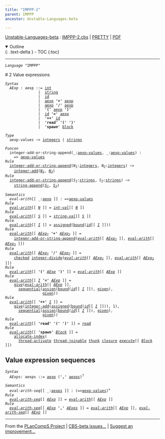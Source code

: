 ```yaml
---
title: "IMPPP-2"
parent: IMPPP
ancestor: Unstable-Languages-beta

---
```


[Unstable-Languages-beta] : [IMPPP-2.cbs] \| [PRETTY] \| [PDF]

<details open markdown="block">
  <summary>
    Outline
  </summary>
  {: .text-delta }
- TOC
{:toc}
</details>

----
<div class="highlighter-rouge"><pre class="highlight"><code><i class="keyword">Language</i> <span id="Language_IMPPP">"IMPPP"</span></code></pre></div>
# <span id="SectionNumber_2">2</span> Value expressions

<div class="highlighter-rouge"><pre class="highlight"><code><i class="keyword">Syntax</i> 
  <i class="keyword"></i><i class="var"><i class="var"><span id="VariableStem_AExp">AExp</span></i> :</i> <span class="syn-name"><span id="SyntaxName_aexp">aexp</span></span> ::= <span class="syn-name"><a href="../IMPPP-1/index.html#SyntaxName_int">int</a></span>
               |  <span class="syn-name"><a href="../IMPPP-1/index.html#SyntaxName_string">string</a></span>
               |  <span class="syn-name"><a href="../IMPPP-1/index.html#SyntaxName_id">id</a></span> 
               |  <span class="syn-name"><a href="#SyntaxName_aexp">aexp</a></span> <b class="atom">'+'</b> <span class="syn-name"><a href="#SyntaxName_aexp">aexp</a></span> 
               |  <span class="syn-name"><a href="#SyntaxName_aexp">aexp</a></span> <b class="atom">'/'</b> <span class="syn-name"><a href="#SyntaxName_aexp">aexp</a></span>
               |  <b class="atom">'('</b> <span class="syn-name"><a href="#SyntaxName_aexp">aexp</a></span> <b class="atom">')'</b>
               |  <span class="syn-name"><a href="../IMPPP-1/index.html#SyntaxName_id">id</a></span> <b class="atom">'='</b> <span class="syn-name"><a href="#SyntaxName_aexp">aexp</a></span>
               |  <b class="atom">'++'</b> <span class="syn-name"><a href="../IMPPP-1/index.html#SyntaxName_id">id</a></span>
               |  <b class="atom">'read'</b> <b class="atom">'('</b> <b class="atom">')'</b>
               |  <b class="atom">'spawn'</b> <span class="syn-name"><a href="../IMPPP-4/index.html#SyntaxName_block">block</a></span></code></pre></div>


<div class="highlighter-rouge"><pre class="highlight"><code><i class="keyword">Type</i>
  <span class="name"><span id="Name_aexp-values">aexp-values</span></span> ~> <span class="name"><a href="../../../../../Funcons-beta/Values/Primitive/Integers/index.html#Name_integers">integers</a></span> | <span class="name"><a href="../../../../../Funcons-beta/Values/Composite/Strings/index.html#Name_strings">strings</a></span></code></pre></div>

<div class="highlighter-rouge"><pre class="highlight"><code><i class="keyword">Funcon</i>
  <span class="name"><span id="Name_integer-add-or-string-append">integer-add-or-string-append</span></span>(_:<span class="name"><a href="#Name_aexp-values">aexp-values</a></span>, _:<span class="name"><a href="#Name_aexp-values">aexp-values</a></span>) :
    => <span class="name"><a href="#Name_aexp-values">aexp-values</a></span>
<i class="keyword">Rule</i>
  <span class="name"><a href="#Name_integer-add-or-string-append">integer-add-or-string-append</a></span>(<span id="Variable134_N1"><i class="var">N<sub class="sub">1</sub></i></span>:<span class="name"><a href="../../../../../Funcons-beta/Values/Primitive/Integers/index.html#Name_integers">integers</a></span>, <span id="Variable143_N2"><i class="var">N<sub class="sub">2</sub></i></span>:<span class="name"><a href="../../../../../Funcons-beta/Values/Primitive/Integers/index.html#Name_integers">integers</a></span>) ~>
    <span class="name"><a href="../../../../../Funcons-beta/Values/Primitive/Integers/index.html#Name_integer-add">integer-add</a></span>(<a href="#Variable134_N1"><i class="var">N<sub class="sub">1</sub></i></a>, <a href="#Variable143_N2"><i class="var">N<sub class="sub">2</sub></i></a>)
<i class="keyword">Rule</i>
  <span class="name"><a href="#Name_integer-add-or-string-append">integer-add-or-string-append</a></span>(<span id="Variable183_S1"><i class="var">S<sub class="sub">1</sub></i></span>:<span class="name"><a href="../../../../../Funcons-beta/Values/Composite/Strings/index.html#Name_strings">strings</a></span>, <span id="Variable192_S2"><i class="var">S<sub class="sub">2</sub></i></span>:<span class="name"><a href="../../../../../Funcons-beta/Values/Composite/Strings/index.html#Name_strings">strings</a></span>) ~>
    <span class="name"><a href="../../../../../Funcons-beta/Values/Composite/Strings/index.html#Name_string-append">string-append</a></span>(<a href="#Variable183_S1"><i class="var">S<sub class="sub">1</sub></i></a>, <a href="#Variable192_S2"><i class="var">S<sub class="sub">2</sub></i></a>)</code></pre></div>

<div class="highlighter-rouge"><pre class="highlight"><code><i class="keyword">Semantics</i>       
  <i class="sem-name"><span id="SemanticsName_eval-arith">eval-arith</span></i>[[ _:<span class="syn-name"><a href="#SyntaxName_aexp">aexp</a></span> ]] : =><span class="name"><a href="#Name_aexp-values">aexp-values</a></span>
<i class="keyword">Rule</i>
  <i class="sem-name"><a href="#SemanticsName_eval-arith">eval-arith</a></i>[[ <span id="Variable244_N"><i class="var"><a href="../IMPPP-1/index.html#VariableStem_N">N</a></i></span> ]] = <i class="sem-name"><a href="../IMPPP-1/index.html#SemanticsName_int-val">int-val</a></i>[[ <a href="#Variable244_N"><i class="var">N</i></a> ]]
<i class="keyword">Rule</i>
  <i class="sem-name"><a href="#SemanticsName_eval-arith">eval-arith</a></i>[[ <span id="Variable273_S"><i class="var"><a href="../IMPPP-1/index.html#VariableStem_S">S</a></i></span> ]] = <i class="sem-name"><a href="../IMPPP-1/index.html#SemanticsName_string-val">string-val</a></i>[[ <a href="#Variable273_S"><i class="var">S</i></a> ]]
<i class="keyword">Rule</i>
  <i class="sem-name"><a href="#SemanticsName_eval-arith">eval-arith</a></i>[[ <span id="Variable302_I"><i class="var"><a href="../IMPPP-1/index.html#VariableStem_I">I</a></i></span> ]] = <span class="name"><a href="../../../../../Funcons-beta/Computations/Normal/Storing/index.html#Name_assigned">assigned</a></span>(<span class="name"><a href="../../../../../Funcons-beta/Computations/Normal/Binding/index.html#Name_bound">bound</a></span>(<i class="sem-name"><a href="../IMPPP-1/index.html#SemanticsName_id">id</a></i>[[ <a href="#Variable302_I"><i class="var">I</i></a> ]]))
<i class="keyword">Rule</i>
  <i class="sem-name"><a href="#SemanticsName_eval-arith">eval-arith</a></i>[[ <span id="Variable346_AExp1"><i class="var"><a href="#VariableStem_AExp">AExp</a><sub class="sub">1</sub></i></span> <b class="atom">'+'</b> <span id="Variable354_AExp2"><i class="var"><a href="#VariableStem_AExp">AExp</a><sub class="sub">2</sub></i></span> ]] = 
    <span class="name"><a href="#Name_integer-add-or-string-append">integer-add-or-string-append</a></span>(<i class="sem-name"><a href="#SemanticsName_eval-arith">eval-arith</a></i>[[ <a href="#Variable346_AExp1"><i class="var">AExp<sub class="sub">1</sub></i></a> ]], <i class="sem-name"><a href="#SemanticsName_eval-arith">eval-arith</a></i>[[ <a href="#Variable354_AExp2"><i class="var">AExp<sub class="sub">2</sub></i></a> ]])
<i class="keyword">Rule</i>
  <i class="sem-name"><a href="#SemanticsName_eval-arith">eval-arith</a></i>[[ <span id="Variable408_AExp1"><i class="var"><a href="#VariableStem_AExp">AExp</a><sub class="sub">1</sub></i></span> <b class="atom">'/'</b> <span id="Variable416_AExp2"><i class="var"><a href="#VariableStem_AExp">AExp</a><sub class="sub">2</sub></i></span> ]] = 
    <span class="name"><a href="../../../../../Funcons-beta/Computations/Abnormal/Failing/index.html#Name_checked">checked</a></span> <span class="name"><a href="../../../../../Funcons-beta/Values/Primitive/Integers/index.html#Name_integer-divide">integer-divide</a></span>(<i class="sem-name"><a href="#SemanticsName_eval-arith">eval-arith</a></i>[[ <a href="#Variable408_AExp1"><i class="var">AExp<sub class="sub">1</sub></i></a> ]], <i class="sem-name"><a href="#SemanticsName_eval-arith">eval-arith</a></i>[[ <a href="#Variable416_AExp2"><i class="var">AExp<sub class="sub">2</sub></i></a> ]])
<i class="keyword">Rule</i>
  <i class="sem-name"><a href="#SemanticsName_eval-arith">eval-arith</a></i>[[ <b class="atom">'('</b> <span id="Variable473_AExp"><i class="var"><a href="#VariableStem_AExp">AExp</a></i></span> <b class="atom">')'</b> ]] = <i class="sem-name"><a href="#SemanticsName_eval-arith">eval-arith</a></i>[[ <a href="#Variable473_AExp"><i class="var">AExp</i></a> ]]
<i class="keyword">Rule</i>
  <i class="sem-name"><a href="#SemanticsName_eval-arith">eval-arith</a></i>[[ <span id="Variable506_I"><i class="var"><a href="../IMPPP-1/index.html#VariableStem_I">I</a></i></span> <b class="atom">'='</b> <span id="Variable513_AExp"><i class="var"><a href="#VariableStem_AExp">AExp</a></i></span> ]] = 
    <span class="name"><a href="../../../../../Funcons-beta/Computations/Normal/Giving/index.html#Name_give">give</a></span>(<i class="sem-name"><a href="#SemanticsName_eval-arith">eval-arith</a></i>[[ <a href="#Variable513_AExp"><i class="var">AExp</i></a> ]],
      <span class="name"><a href="../../../../../Funcons-beta/Computations/Normal/Flowing/index.html#Name_sequential">sequential</a></span>(<span class="name"><a href="../../../../../Funcons-beta/Computations/Normal/Storing/index.html#Name_assign">assign</a></span>(<span class="name"><a href="../../../../../Funcons-beta/Computations/Normal/Binding/index.html#Name_bound">bound</a></span>(<i class="sem-name"><a href="../IMPPP-1/index.html#SemanticsName_id">id</a></i>[[ <a href="#Variable506_I"><i class="var">I</i></a> ]]), <span class="name"><a href="../../../../../Funcons-beta/Computations/Normal/Giving/index.html#Name_given">given</a></span>),
                 <span class="name"><a href="../../../../../Funcons-beta/Computations/Normal/Giving/index.html#Name_given">given</a></span>))
<i class="keyword">Rule</i>
  <i class="sem-name"><a href="#SemanticsName_eval-arith">eval-arith</a></i>[[ <b class="atom">'++'</b> <span id="Variable593_I"><i class="var"><a href="../IMPPP-1/index.html#VariableStem_I">I</a></i></span> ]] = 
    <span class="name"><a href="../../../../../Funcons-beta/Computations/Normal/Giving/index.html#Name_give">give</a></span>(<span class="name"><a href="../../../../../Funcons-beta/Values/Primitive/Integers/index.html#Name_integer-add">integer-add</a></span>(<span class="name"><a href="../../../../../Funcons-beta/Computations/Normal/Storing/index.html#Name_assigned">assigned</a></span>(<span class="name"><a href="../../../../../Funcons-beta/Computations/Normal/Binding/index.html#Name_bound">bound</a></span>(<i class="sem-name"><a href="../IMPPP-1/index.html#SemanticsName_id">id</a></i>[[ <a href="#Variable593_I"><i class="var">I</i></a> ]])), 1),
      <span class="name"><a href="../../../../../Funcons-beta/Computations/Normal/Flowing/index.html#Name_sequential">sequential</a></span>(<span class="name"><a href="../../../../../Funcons-beta/Computations/Normal/Storing/index.html#Name_assign">assign</a></span>(<span class="name"><a href="../../../../../Funcons-beta/Computations/Normal/Binding/index.html#Name_bound">bound</a></span>(<i class="sem-name"><a href="../IMPPP-1/index.html#SemanticsName_id">id</a></i>[[ <a href="#Variable593_I"><i class="var">I</i></a> ]]), <span class="name"><a href="../../../../../Funcons-beta/Computations/Normal/Giving/index.html#Name_given">given</a></span>),
                 <span class="name"><a href="../../../../../Funcons-beta/Computations/Normal/Giving/index.html#Name_given">given</a></span>))
<i class="keyword">Rule</i>
  <i class="sem-name"><a href="#SemanticsName_eval-arith">eval-arith</a></i>[[ <b class="atom">'read'</b> <b class="atom">'('</b> <b class="atom">')'</b> ]] = <span class="name"><a href="../../../../../Funcons-beta/Computations/Normal/Interacting/index.html#Name_read">read</a></span>
<i class="keyword">Rule</i>
  <i class="sem-name"><a href="#SemanticsName_eval-arith">eval-arith</a></i>[[ <b class="atom">'spawn'</b> <span id="Variable718_Block"><i class="var"><a href="../IMPPP-4/index.html#VariableStem_Block">Block</a></i></span> ]] =
    <span class="name"><a href="../../../../../Unstable-Funcons-beta/Computations/Normal/Indexing/index.html#Name_allocate-index">allocate-index</a></span>(
      <span class="name"><a href="../../../../../Unstable-Funcons-beta/Computations/Threads/Multithreading/index.html#Name_thread-activate">thread-activate</a></span> <span class="name"><a href="../../../../../Unstable-Funcons-beta/Computations/Threads/Multithreading/index.html#Name_thread-joinable">thread-joinable</a></span> <span class="name"><a href="../../../../../Funcons-beta/Values/Abstraction/Thunks/index.html#Name_thunk">thunk</a></span> <span class="name"><a href="../../../../../Funcons-beta/Values/Abstraction/Generic/index.html#Name_closure">closure</a></span> <i class="sem-name"><a href="../IMPPP-4/index.html#SemanticsName_execute">execute</a></i>[[ <a href="#Variable718_Block"><i class="var">Block</i></a> ]])</code></pre></div>


## Value expression sequences

<div class="highlighter-rouge"><pre class="highlight"><code><i class="keyword">Syntax</i>
  <i class="keyword"></i><i class="var"><i class="var"><span id="VariableStem_AExps">AExps</span></i>:</i> <span class="syn-name"><span id="SyntaxName_aexps">aexps</span></span> ::= <span class="syn-name"><a href="#SyntaxName_aexp">aexp</a></span> (<b class="atom">','</b> <span class="syn-name"><a href="#SyntaxName_aexps">aexps</a></span>)<sup class="sup">?</sup></code></pre></div>

<div class="highlighter-rouge"><pre class="highlight"><code><i class="keyword">Semantics</i>
  <i class="sem-name"><span id="SemanticsName_eval-arith-seq">eval-arith-seq</span></i>[[ _:<span class="syn-name"><a href="#SyntaxName_aexps">aexps</a></span> ]] : (=><span class="name"><a href="#Name_aexp-values">aexp-values</a></span>)<sup class="sup">+</sup>
<i class="keyword">Rule</i>
  <i class="sem-name"><a href="#SemanticsName_eval-arith-seq">eval-arith-seq</a></i>[[ <span id="Variable833_AExp"><i class="var"><a href="#VariableStem_AExp">AExp</a></i></span> ]] = <i class="sem-name"><a href="#SemanticsName_eval-arith">eval-arith</a></i>[[ <a href="#Variable833_AExp"><i class="var">AExp</i></a> ]]
<i class="keyword">Rule</i>
  <i class="sem-name"><a href="#SemanticsName_eval-arith-seq">eval-arith-seq</a></i>[[ <span id="Variable862_AExp"><i class="var"><a href="#VariableStem_AExp">AExp</a></i></span> <b class="atom">','</b> <span id="Variable869_AExps"><i class="var"><a href="#VariableStem_AExps">AExps</a></i></span> ]] = <i class="sem-name"><a href="#SemanticsName_eval-arith">eval-arith</a></i>[[ <a href="#Variable862_AExp"><i class="var">AExp</i></a> ]], <i class="sem-name"><a href="#SemanticsName_eval-arith-seq">eval-arith-seq</a></i>[[ <a href="#Variable862_AExp"><i class="var">AExp</i></a> ]]</code></pre></div>


[Funcons-beta]: /CBS-beta/docs/Funcons-beta
  "FUNCONS-BETA"
[Unstable-Funcons-beta]: /CBS-beta/docs/Unstable-Funcons-beta
  "UNSTABLE-FUNCONS-BETA"
[Languages-beta]: /CBS-beta/docs/Languages-beta
  "LANGUAGES-BETA"
[Unstable-Languages-beta]: /CBS-beta/docs/Unstable-Languages-beta
  "UNSTABLE-LANGUAGES-BETA"
[CBS-beta]: /CBS-beta
  "CBS-BETA"
[IMPPP-2.cbs]: https://github.com/plancomps/CBS-beta/blob/math/Unstable-Languages-beta/IMP-Plus-Plus/IMPPP-cbs/IMPPP/IMPPP-2/IMPPP-2.cbs
  "CBS SOURCE FILE ON GITHUB"
[PLAIN]: /CBS-beta/docs/Unstable-Languages-beta/IMP-Plus-Plus/IMPPP-cbs/IMPPP/IMPPP-2
  "CBS SOURCE WEB PAGE"
[PRETTY]: /CBS-beta/math/Unstable-Languages-beta/IMP-Plus-Plus/IMPPP-cbs/IMPPP/IMPPP-2
  "CBS-KATEX WEB PAGE"
[PDF]: https://github.com/plancomps/CBS-beta/blob/math/Unstable-Languages-beta/IMP-Plus-Plus/IMPPP-cbs/IMPPP/IMPPP-2/IMPPP-2.pdf
  "CBS-LATEX PDF FILE"
[PLanCompS Project]: https://plancomps.github.io
  "PROGRAMMING LANGUAGE COMPONENTS AND SPECIFICATIONS PROJECT HOME PAGE"

____

From the [PLanCompS Project] | [CBS-beta issues...] | [Suggest an improvement...]

[CBS-beta issues...]: https://github.com/plancomps/CBS-beta/issues
   "CBS-BETA ISSUE REPORTS ON GITHUB"
 [Suggest an improvement...]: mailto:plancomps@gmail.com?Subject=CBS-beta%20-%20comment&Body=Re%3A%20CBS-beta%20specification%20at%20IMPPP/IMPPP-2/IMPPP-2.cbs%0A%0AComment/Query/Issue/Suggestion%3A%0A%0A%0ASignature%3A%0A
   "GENERATE AN EMAIL TEMPLATE"
